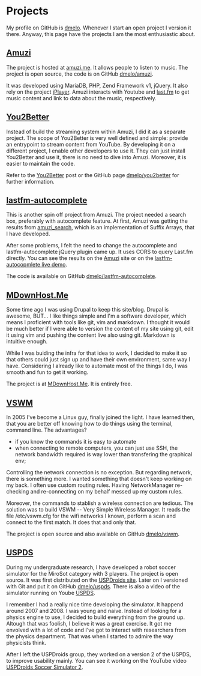 

# Projects

My profile on GitHub is [dmelo](https://github.com/dmelo). Whenever I start an
open project I version it there. Anyway, this page have the projects I am the
most enthusiastic about.


[Amuzi](http://amuzi.me)
------------------------

The project is hosted at [amuzi.me](http://amuzi.me). It allows people to
listen to music. The project is open source, the code is on GitHub
[dmelo/amuzi](https://github.com/dmelo/amuzi.git).

It was developed using MariaDB, PHP, Zend Framework v1, jQuery. It also rely
on the project [jPlayer](http://jplayer.org/). Amuzi interacts with Youtube and
[last.fm](http://www.last.fm/) to get music content and link to data about the
music, respectively.

[You2Better](https://github.com/dmelo/you2better)
-------------------------------------------------

Instead of build the streaming system within Amuzi, I did it as a separate
project. The scope of You2Better is very well defined and simple: provide an
entrypoint to stream content from YouTube. By developing it on a different
project, I enable other developers to use it. They can just install You2Better
and use it, there is no need to dive into Amuzi. Moreover, it is easier to
maintain the code. 

Refer to the [You2Better](/blog/16/You2Better) post or the GitHub page
[dmelo/you2better](https://github.com/dmelo/you2better) for further information.

[lastfm-autocomplete](https://github.com/dmelo/lastfm-autocomplete)
-------------------------------------------------------------------

This is another spin off project from Amuzi. The project needed a search box,
preferably with autocomplete feature. At first, Amuzi was getting the results
from [amuzi_search](https://github.com/dmelo/amuzi_search), which is an
implementation of Suffix Arrays, that I have developed.

After some problems, I felt the need to change the autocomplete and
lastfm-autocomplete jQuery plugin came up. It uses CORS to query Last.fm
directly. You can see the results on the [Amuzi](http://amuzi.me) site or on
the [lastfm-autocopmlete live demo](http://diogomelo.net/lastfm-autocomplete/).

The code is available on GitHub
[dmelo/lastfm-autocomplete](https://github.com/dmelo/lastfm-autocomplete).


[MDownHost.Me](http://mdownhost.me)
-----------------------------------

Some time ago I was using Drupal to keep this site/blog. Drupal is awesome,
BUT... I like things simple and I'm a software developer, which means I proficient
with tools like git, vim and markdown. I thought it would be much better if I were
able to version the content of my site using git, edit it using vim and pushing
the content live also using git. Markdown is intuitive enough.

While I was buiding the infra for that idea to work, I decided to make it so
that others could just sign up and have their own environment, same way I have.
Considering I already like to automate most of the things I do, I was smooth
and fun to get it working.

The project is at [MDownHost.Me](http://mdownhost.me). It is entirely free.


[VSWM](/vswm)
-------------

In 2005 I've become a Linux guy, finally joined the light. I have learned then,
that you are better off knowing how to do things using the terminal, command
line. The advantages?

- if you know the commands it is easy to automate
- when connecting to remote computers, you can just use SSH, the network 
bandwidth required is way lower than transfering the graphical env;

Controlling the network connection is no exception. But regarding network, there
is something more. I wanted something that doesn't keep working on my back. I
often use custom routing rules. Having NetworkManager re-checking and
re-connecting on my behalf messed up my custom rules.

Moreover, the commands to stablish a wireless connection are tedious. The
solution was to build VSWM -- Very Simple Wireless Manager. It reads the file
/etc/vswm.cfg for the wifi networks I known, perform a scan and connect to
the first match. It does that and only that.

The project is open source and also available on GitHub
[dmelo/vswm](https://github.com/dmelo/vswm.git).


[USPDS](https://github.com/dmelo/uspds.git)
-------------------------------------------

During my undergraduate research, I have developed a robot soccer simulator for
the MiroSot category with 3 players. The project is open source. It was first
distributed on the [USPDroids site](http://uspds.sourceforge.net/simulacao.html).
Later on I versioned with Git and put it on GitHub
[dmelo/uspds](https://github.com/dmelo/uspds.git). There is also a video of the
simulator running on Yoube [USPDS](https://www.youtube.com/watch?v=x0KvdyENjo0).

I remember I had a really nice time developing the simulator. It happend around
2007 and 2008. I was young and naive. Instead of looking for a physics engine
to use, I decided to build everything from the ground up. Altough that was 
foolish, I believe it was a great exercise. It got me envolved with a lot of
code and I've got to interact with researchers from the physics department. That
was when I started to admire the way physicists think.

After I left the USPDroids group, they worked on a version 2 of the USPDS, to
improve usability mainly. You can see it working on the YouTube video
[USPDroids Soccer Simulator 2](https://www.youtube.com/watch?v=lcdk0_Lv2fc).
